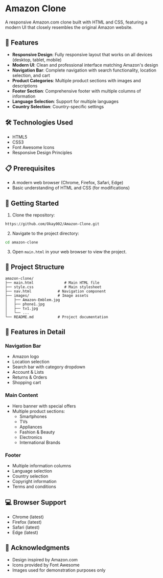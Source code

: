 # Amazon Clone

A responsive Amazon.com clone built with HTML and CSS, featuring a modern UI that closely resembles the original Amazon website.

## 🚀 Features

- **Responsive Design**: Fully responsive layout that works on all devices (desktop, tablet, mobile)
- **Modern UI**: Clean and professional interface matching Amazon's design
- **Navigation Bar**: Complete navigation with search functionality, location selection, and cart
- **Product Categories**: Multiple product sections with images and descriptions
- **Footer Section**: Comprehensive footer with multiple columns of information
- **Language Selection**: Support for multiple languages
- **Country Selection**: Country-specific settings

## 🛠️ Technologies Used

- HTML5
- CSS3
- Font Awesome Icons
- Responsive Design Principles

## 📋 Prerequisites

- A modern web browser (Chrome, Firefox, Safari, Edge)
- Basic understanding of HTML and CSS (for modifications)

## 🚀 Getting Started

1. Clone the repository:
```bash
https://github.com/Okay002/Amazon-Clone.git
```

2. Navigate to the project directory:
```bash
cd amazon-clone
```

3. Open `main.html` in your web browser to view the project.

## 📁 Project Structure

```
amazon-clone/
├── main.html              # Main HTML file
├── style.css              # Main stylesheet
├── nav.html            # Navigation component
├── images/             # Image assets
│   ├── Amazon-Emblem.jpg
│   ├── phone1.jpg
│   ├── tv1.jpg
│   └── ...
└── README.md           # Project documentation
```

## 🎨 Features in Detail

### Navigation Bar
- Amazon logo
- Location selection
- Search bar with category dropdown
- Account & Lists
- Returns & Orders
- Shopping cart

### Main Content
- Hero banner with special offers
- Multiple product sections:
  - Smartphones
  - TVs
  - Appliances
  - Fashion & Beauty
  - Electronics
  - International Brands

### Footer
- Multiple information columns
- Language selection
- Country selection
- Copyright information
- Terms and conditions

## 💻 Browser Support

- Chrome (latest)
- Firefox (latest)
- Safari (latest)
- Edge (latest)


## 👏 Acknowledgments

- Design inspired by Amazon.com
- Icons provided by Font Awesome
- Images used for demonstration purposes only


